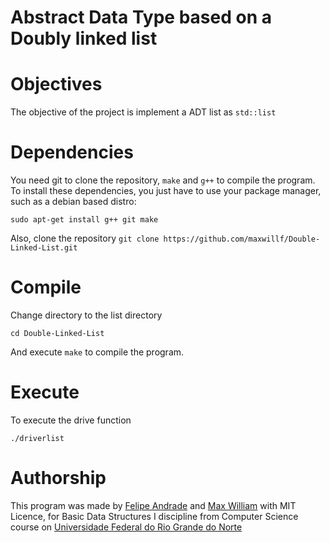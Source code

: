 # Abstract Data Type based on a Doubly linked list 

# Objectives
The objective of the project is implement a ADT list as `std::list`
# Dependencies
You need git to clone the repository, `make` and `g++` to compile the program. To install these dependencies, you just have to use your package manager, such as a debian based distro:

`sudo apt-get install g++ git make`

Also, clone the repository
`git clone https://github.com/maxwillf/Double-Linked-List.git`
# Compile
Change directory to the list directory

`cd Double-Linked-List`

And execute `make` to compile the program.
# Execute
To execute the drive function

`./driverlist`
# Authorship

This program was made by [Felipe Andrade](https://github.com/felpsisonfire/) and [Max William](https://github.com/maxwillf/) with MIT Licence, for Basic Data Structures I discipline from Computer Science course on [Universidade Federal do Rio Grande do Norte](https://www.ufrn.br)
